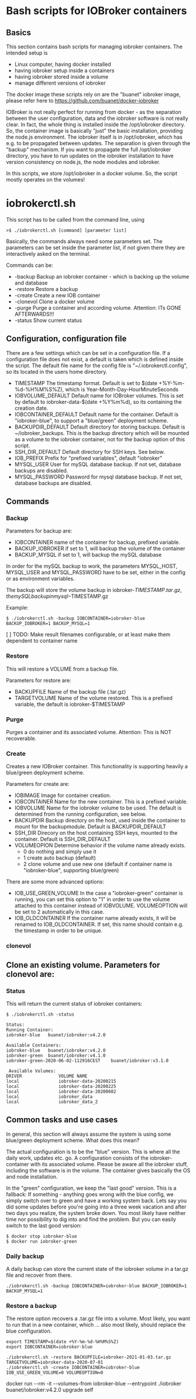# Bash scripts for IOBroker containers

## Basics

This section contains bash scripts for managing iobroker containers. The intended setup is

- Linux computer, having docker installed
- having iobroker setup inside a containers
- having iobroker stored inside a volume
- manage different versions of iobroker

The docker image these scripts rely on are the "buanet" iobroker image, please refer here to https://github.com/buanet/docker-iobroker

IOBroker is not really perfect for running from docker - as the separation between the user configuration, data and
the iobroker software is not really clear. In fact, the whole thing is installed inside the
/opt/iobroker
directory.
So, the container image is basically "just" the basic installation, providing the node.js environment.
The iobroker itself is in /opt/iobroker, which has e.g. to be propagated between updates. The separation is given
through the "backup" mechanism.
If you want to propagate the full /opt/iobroker directory, you have to run updates on the iobroker installation to
have version consistency on node.js, the node modules and iobroker.

In this scripts, we store /opt/iobroker in a docker volume. So, the script mostly operates on the volumes!

# iobrokerctl.sh

This script has to be called from the command line, using

```
>$ ./iobrokerctl.sh [command] [parameter list]
```

Basically, the commands always need some parameters set. The parameters can be set inside the parameter list,
if not given there they are interactively asked on the terminal.

Commands can be:
- -backup Backup an iobroker container - which is backing up the volume and database
- -restore Restore a backup
- -create Create a new IOB container
- -clonevol Clone a docker volume
- -purge Purge a container and according volume. Attention: ITs GONE AFTERWARDS!!!
- -status Show current status

## Configuration, configuration file
There are a few settings which can be set in a configuration file. If a configuration file does not exist, a default is taken which is defined
inside the script. The default file name for the config file is "~/.iobrokerctl.config", so its located in the users home directory.

- TIMESTAMP The timestamp format. Default is set to $(date +%Y-%m-%d-%H%M%S%Z), which is Year-Month-Day-HourMinuteSeconds
- IOBVOLUME_DEFAULT Default name for IOBroker volumes. This is set by default to iobroker-data-$(date +%Y%m%d), so its containing the creation date.
- IOBCONTAINER_DEFAULT Default name for the container. Default is "iobroker-blue", to support a "blue/green" deployment scheme.
- BACKUPDIR_DEFAULT Default directory for storing backups. Default is ~/iobroker_backups. This is the backup directory which will be mounted as a volume to the iobroker container,
  not for the backup option of this script.
- SSH_DIR_DEFAULT Default directory for SSH keys. See below.
- IOB_PREFIX Prefix for "prefixed variables", default "iobroker"
- MYSQL_USER  User for mySQL database backup. If not set, database backups are disabled.
- MYSQL_PASSWORD  Password for mysql database backup. If not set, database backups are disabled.

## Commands
### Backup
Parameters for backup are:
- IOBCONTAINER  name of the container for backup, prefixed variable.
- BACKUP_IOBROKER if set to 1, will backup the volume of the container
- BACKUP_MYSQL  if set to 1, will backup the mySQL database

In order for the mySQL backup to work, the parameters MYSQL_HOST, MYSQL_USER and MYSQL_PASSWORD have to be set, either in the config or as environment variables.

The backup will store the volume backup in iobroker-$TIMESTAMP.tar.gz, the mySQL backup in mysql-$TIMESTAMP.gz

Example:
```
$ ./iobrokerctl.sh -backup IOBCONTAINER=iobroker-blue BACKUP_IOBROKER=1 BACKUP_MYSQL=1
```

[ ] TODO: Make result filenames configurable, or at least make them dependent to container name

### Restore
This will restore a VOLUME from a backup file.

Parameters for restore are:
- BACKUPFILE  Name of the backup file (.tar.gz)
- TARGETVOLUME  Name of the volume restored. This is a prefixed variable, the default is iobroker-$TIMESTAMP

### Purge

Purges a container and its associated volume. Attention: This is NOT recoverable.

### Create
Creates a new IOBroker container. This functionality is supporting heavily a blue/green deployment scheme.

Parameters for create are:
- IOBIMAGE  Image for container creation.
- IOBCONTAINER  Name for the new container. This is a prefixed variable. 
- IOBVOLUME Name for the iobroker volume to be used. The default is determined from the running configuration, see below.
- BACKUPDIR Backup directory on the host, used inside the container to mount for the backupmodule. Default is BACKUPDIR_DEFAULT
- SSH_DIR Direcory on the host containing SSH keys, mounted to the container. Default is SSH_DIR_DEFAULT
- VOLUMEOPION Determine behavior if the volume name already exists.
  - 0 do nothing and simply use it
  - 1 create auto backup (default)
  - 2 clone volume and use new one (default if container name is "iobroker-blue", supporting blue/green)

There are some more advanced options:
- IOB_USE_GREEN_VOLUME  In the case a "iobroker-green" container is running, you can set this option to "1"
  in order to use the volume attached to this container instead of IOBVOLUME. VOLUMEOPTION will be set to 2 
  automatically in this case.
- IOB_OLDCONTAINER If the container name already exists, it will be renamed to IOB_OLDCONTAINER. If set, this name
  should contain e.g. the timestamp in order to be unique.


### clonevol

Clone an existing volume.
Parameters for clonevol are:
- 


### Status
This will return the current status of iobroker containers:
```
$ ./iobrokerctl.sh -status

Status:
Running Container: 
iobroker-blue	buanet/iobroker:v4.2.0

Available Containers: 
iobroker-blue	buanet/iobroker:v4.2.0
iobroker-green	buanet/iobroker:v4.1.0
iobroker-green-2020-06-02-112916CEST	buanet/iobroker:v3.1.0

 Available Volumes: 
DRIVER              VOLUME NAME
local               iobroker-data-20200215
local               iobroker-data-20200225
local               iobroker-data-20200602
local               iobroker_data
local               iobroker_data_2
```

## Common tasks and use cases

In general, this section will always assume the system is using some blue/green
deployment scheme. What does this mean?

The actual configuration is to be the "blue" version. This is where all the 
daily work, updates etc. go.
A configuration consists of the iobroker-container with its associated volume.
Please be aware all the iobroker stuff, including the software is in the volume.
The container gives basically the OS and node installation.

In the "green" configuration, we keep the "last good" version. This is a 
fallback: If something - anything goes wrong with the blue config, we simply
switch over to green and have a working system back.
Lets say you did some updates before you're going into a three week vacation
and after two days you realize, the system broke down. You most likely have
neither time nor possibility to dig into and find the problem.
But you can easily switch to the last good version:

```
$ docker stop iobroker-blue
$ docker run iobroker-green
```

### Daily backup

A daily backup can store the current state of the iobroker volume in a tar.gz
file and recover from there.

```
./iobrokerctl.sh -backup IOBCONTAINER=iobroker-blue BACKUP_IOBROKER=1 BACKUP_MYSQL=1
```

### Restore a backup

The restore option recovers a .tar.gz file into a volume. Most likely, you want
to run that in a new container, which ... also most likely, should replace
the blue configuration.

```
export TIMESTAMP=$(date +%Y-%m-%d-%H%M%S%Z)
export IOBCONTAINER=iobroker-blue

./iobrokerctl.sh -restore BACKUPFILE=iobroker-2021-01-03.tar.gz TARGETVOLUME=iobroker-data-2020-07-01
./iobrokerctl.sh -create IOBCONTAINER=iobroker-blue IOB_USE_GREEN_VOLUME=0 VOLUMEOPTION=0

```

docker run --rm -it --volumes-from iobroker-blue --entrypoint ./iobroker buanet/iobroker:v4.2.0 upgrade self
